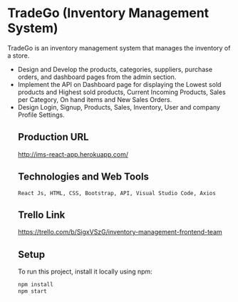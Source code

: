 # TradeGo (Inventory Management System)
   TradeGo is an inventory management system that manages the inventory of a store.
 <ul>
  <li>
   Design and Develop the products, categories, suppliers, purchase orders, and dashboard pages from the admin section.
 </li>
 <li>
  Implement the API on Dashboard page for displaying the Lowest sold products and Highest sold products, Current Incoming Products, Sales per Category, On hand items and New Sales Orders.
 </li>
 <li>
   Design Login, Signup, Products, Sales, Inventory, User and company Profile Settings.
 </li>
 
## Production URL
   http://ims-react-app.herokuapp.com/

## Technologies and Web Tools
    React Js, HTML, CSS, Bootstrap, API, Visual Studio Code, Axios

## Trello Link
   https://trello.com/b/SigxVSzG/inventory-management-frontend-team
 
## Setup
To run this project, install it locally using npm:
 
```jsx
npm install 
npm start
```

